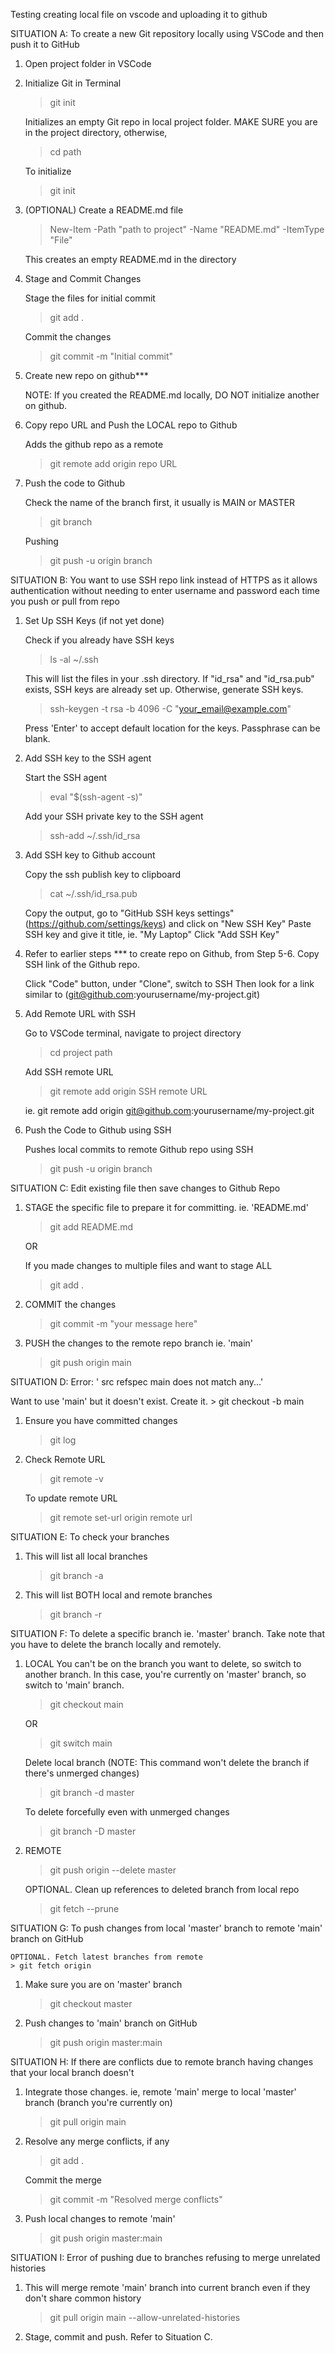 Testing creating local file on vscode and uploading it to github


SITUATION A: 
    To create a new Git repository locally using VSCode and then push it to GitHub

1) Open project folder in VSCode
2) Initialize Git in Terminal

    > git init

    Initializes an empty Git repo in local project folder. MAKE SURE you are in the project directory, otherwise,
    
    > cd path
    
    To initialize
    > git init

3) (OPTIONAL) Create a README.md file
    > New-Item -Path "path to project" -Name "README.md" -ItemType "File"

    This creates an empty README.md in the directory

4) Stage and Commit Changes

   Stage the files for initial commit
    > git add .

   Commit the changes
    > git commit -m "Initial commit"

5) Create new repo on github***
    
   NOTE: If you created the README.md locally, DO NOT initialize another on github.

6) Copy repo URL and Push the LOCAL repo to Github

   Adds the github repo as a remote
    > git remote add origin repo URL

7) Push the code to Github

    Check the name of the branch first, it usually is MAIN or MASTER
    > git branch
    
    Pushing
    > git push -u origin branch


SITUATION B:
    You want to use SSH repo link instead of HTTPS as it allows authentication without needing to enter username and password each time you push or pull from repo

1) Set Up SSH Keys (if not yet done)
    
    Check if you already have SSH keys
    > ls -al ~/.ssh

    This will list the files in your .ssh directory. If "id_rsa" and "id_rsa.pub" exists, SSH keys are already set up. Otherwise, generate SSH keys.
    > ssh-keygen -t rsa -b 4096 -C "your_email@example.com"

    Press 'Enter' to accept default location for the keys. Passphrase can be blank.

2) Add SSH key to the SSH agent

    Start the SSH agent
    > eval "$(ssh-agent -s)"

    Add your SSH private key to the SSH agent
    > ssh-add ~/.ssh/id_rsa

3) Add SSH key to Github account

    Copy the ssh publish key to clipboard
    > cat ~/.ssh/id_rsa.pub

   Copy the output, go to "GitHub SSH keys settings" (https://github.com/settings/keys) and click on "New SSH Key"
   Paste SSH key and give it title, ie. "My Laptop"
   Click "Add SSH Key"

4) Refer to earlier steps *** to create repo on Github, from Step 5-6. Copy SSH link of the Github repo.

    Click "Code" button, under "Clone", switch to SSH
    Then look for a link similar to (git@github.com:yourusername/my-project.git)

5) Add Remote URL with SSH

    Go to VSCode terminal, navigate to project directory
    > cd project path

    Add SSH remote URL
    > git remote add origin SSH remote URL

    ie. git remote add origin git@github.com:yourusername/my-project.git

6) Push the Code to Github using SSH

    Pushes local commits to remote Github repo using SSH
    > git push -u origin branch


SITUATION C:
    Edit existing file then save changes to Github Repo

1) STAGE the specific file to prepare it for committing. ie. 'README.md'
    > git add README.md

    OR

    If you made changes to multiple files and want to stage ALL
    > git add .

2) COMMIT the changes
    > git commit -m "your message here"

3) PUSH the changes to the remote repo branch ie. 'main'
    > git push origin main


SITUATION D:
    Error:  ' src refspec main does not match any...'

   Want to use 'main' but it doesn't exist. Create it.
    > git checkout -b main

1. Ensure you have committed changes

    > git log

2. Check Remote URL

    > git remote -v

    To update remote URL
    > git remote set-url origin remote url

SITUATION E:
    To check your branches

1. This will list all local branches
    > git branch -a

2. This will list BOTH local and remote branches
    > git branch -r

SITUATION F:
    To delete a specific branch ie. 'master' branch. Take note that you have to delete the branch locally and remotely.

1. LOCAL
    You can't be on the branch you want to delete, so switch to another branch. In this case, you're currently on 'master' branch, so switch to 'main' branch.
    > git checkout main

    OR
    > git switch main

    Delete local branch (NOTE: This command won't delete the branch if there's unmerged changes)
    > git branch -d master

    To delete forcefully even with unmerged changes
    > git branch -D master

2. REMOTE
    > git push origin --delete master

    OPTIONAL. Clean up references to deleted branch from local repo
    > git fetch --prune

SITUATION G: 
    To push changes from local 'master' branch to remote 'main' branch on GitHub

    OPTIONAL. Fetch latest branches from remote
    > git fetch origin

1. Make sure you are on 'master' branch
    > git checkout master 

2. Push changes to 'main' branch on GitHub
    > git push origin master:main

SITUATION H:
    If there are conflicts due to remote branch having changes that your local branch doesn't

1. Integrate those changes. ie, remote 'main' merge to local 'master' branch (branch you're currently on)
    > git pull origin main

2. Resolve any merge conflicts, if any
    > git add .

    Commit the merge
    > git commit -m "Resolved merge conflicts"

3. Push local changes to remote 'main'
    > git push origin master:main

SITUATION I:
    Error of pushing due to branches refusing to merge unrelated histories

1. This will merge remote 'main' branch into current branch even if they don't share common history
    > git pull origin main --allow-unrelated-histories

2. Stage, commit and push. Refer to Situation C.
